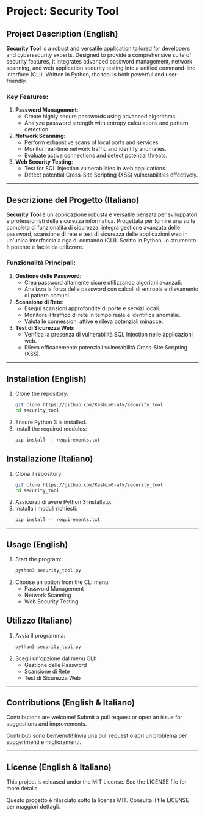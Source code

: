# Project: Security Tool

## Project Description (English)
**Security Tool** is a robust and versatile application tailored for developers and cybersecurity experts. Designed to provide a comprehensive suite of security features, it integrates advanced password management, network scanning, and web application security testing into a unified command-line interface (CLI). Written in Python, the tool is both powerful and user-friendly.

### Key Features:
1. **Password Management**:
   - Create highly secure passwords using advanced algorithms.
   - Analyze password strength with entropy calculations and pattern detection.
2. **Network Scanning**:
   - Perform exhaustive scans of local ports and services.
   - Monitor real-time network traffic and identify anomalies.
   - Evaluate active connections and detect potential threats.
3. **Web Security Testing**:
   - Test for SQL Injection vulnerabilities in web applications.
   - Detect potential Cross-Site Scripting (XSS) vulnerabilities effectively.

---

## Descrizione del Progetto (Italiano)
**Security Tool** è un'applicazione robusta e versatile pensata per sviluppatori e professionisti della sicurezza informatica. Progettata per fornire una suite completa di funzionalità di sicurezza, integra gestione avanzata delle password, scansione di rete e test di sicurezza delle applicazioni web in un'unica interfaccia a riga di comando (CLI). Scritto in Python, lo strumento è potente e facile da utilizzare.

### Funzionalità Principali:
1. **Gestione delle Password**:
   - Crea password altamente sicure utilizzando algoritmi avanzati.
   - Analizza la forza delle password con calcoli di entropia e rilevamento di pattern comuni.
2. **Scansione di Rete**:
   - Esegui scansioni approfondite di porte e servizi locali.
   - Monitora il traffico di rete in tempo reale e identifica anomalie.
   - Valuta le connessioni attive e rileva potenziali minacce.
3. **Test di Sicurezza Web**:
   - Verifica la presenza di vulnerabilità SQL Injection nelle applicazioni web.
   - Rileva efficacemente potenziali vulnerabilità Cross-Site Scripting (XSS).

---

## Installation (English)
1. Clone the repository:
   ```bash
   git clone https://github.com/Kashim0-afk/security_tool
   cd security_tool
   ```
2. Ensure Python 3 is installed.
3. Install the required modules:
   ```bash
   pip install -r requirements.txt
   ```

## Installazione (Italiano)
1. Clona il repository:
   ```bash
   git clone https://github.com/Kashim0-afk/security_tool
   cd security_tool
   ```
2. Assicurati di avere Python 3 installato.
3. Installa i moduli richiesti:
   ```bash
   pip install -r requirements.txt
   ```

---

## Usage (English)
1. Start the program:
   ```bash
   python3 security_tool.py
   ```
2. Choose an option from the CLI menu:
   - Password Management
   - Network Scanning
   - Web Security Testing

## Utilizzo (Italiano)
1. Avvia il programma:
   ```bash
   python3 security_tool.py
   ```
2. Scegli un'opzione dal menu CLI:
   - Gestione delle Password
   - Scansione di Rete
   - Test di Sicurezza Web

---

## Contributions (English & Italiano)
Contributions are welcome! Submit a pull request or open an issue for suggestions and improvements.

Contributi sono benvenuti! Invia una pull request o apri un problema per suggerimenti e miglioramenti.

---

## License (English & Italiano)
This project is released under the MIT License. See the LICENSE file for more details.

Questo progetto è rilasciato sotto la licenza MIT. Consulta il file LICENSE per maggiori dettagli.

